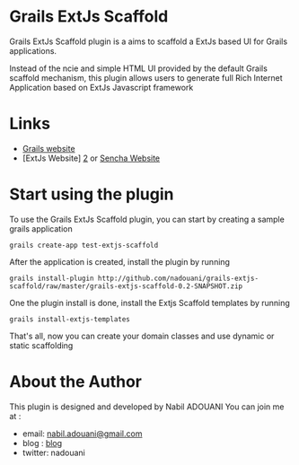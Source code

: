 # Grails ExtJs Scaffold

Grails ExtJs Scaffold plugin is a aims to scaffold a ExtJs based UI for Grails applications.

Instead of the ncie and simple HTML UI provided by the default Grails scaffold mechanism, this plugin allows users to generate full Rich Internet Application based on ExtJs Javascript framework

# Links

* [Grails website][1]
* [ExtJs Website] [2] or [Sencha Website][3]

# Start using the plugin

To use the Grails ExtJs Scaffold plugin, you can start by creating a sample grails application

`grails create-app test-extjs-scaffold`

After the application is created, install the plugin by running

`grails install-plugin http://github.com/nadouani/grails-extjs-scaffold/raw/master/grails-extjs-scaffold-0.2-SNAPSHOT.zip`

One the plugin install is done, install the Extjs Scaffold templates by running

`grails install-extjs-templates` 

That's all, now you can create your domain classes and use dynamic or static scaffolding 

# About the Author

This plugin is designed and developed by Nabil ADOUANI
You can join me at :

* email: nabil.adouani@gmail.com
* blog : [blog][4]
* twitter: nadouani

[1]: http://www.grails.org
[2]: http://www.extjs.com
[3]: http://www.sencha.com
[4]: http://www.nabiladouani.fr